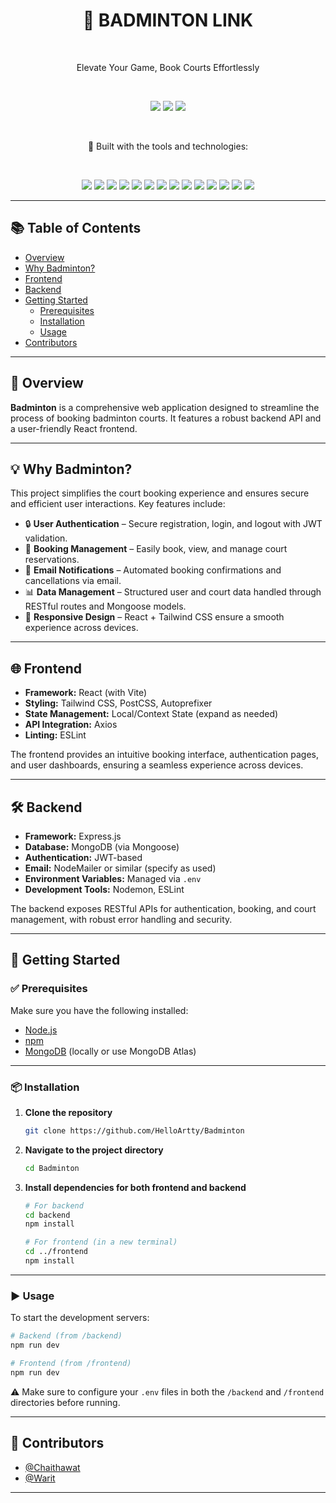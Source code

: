 <h1 align="center"> 🏸 BADMINTON LINK </h1>

<br/>
<p align="center">Elevate Your Game, Book Courts Effortlessly</p>

<br/>

<p align="center">
  <img src="https://img.shields.io/badge/last%20commit-may%202025-343a40?style=for-the-badge" />
  <img src="https://img.shields.io/badge/javascript-98.8%25-f7df1e?style=for-the-badge&logo=javascript&logoColor=black" />
  <img src="https://img.shields.io/badge/languages-3-blue?style=for-the-badge" />
</p>

<br/>

<p align="center">🔧 Built with the tools and technologies:</p>
<br/>
<p align="center">
  <img src="https://img.shields.io/badge/Express-000000?style=for-the-badge&logo=express&logoColor=white" />
  <img src="https://img.shields.io/badge/JSON-000000?style=for-the-badge&logo=json&logoColor=white" />
  <img src="https://img.shields.io/badge/npm-CB3837?style=for-the-badge&logo=npm&logoColor=white" />
  <img src="https://img.shields.io/badge/Autoprefixer-DD3735?style=for-the-badge&logo=autoprefixer&logoColor=white" />
  <img src="https://img.shields.io/badge/Mongoose-880000?style=for-the-badge&logo=mongoose&logoColor=white" />
  <img src="https://img.shields.io/badge/PostCSS-DD3A0A?style=for-the-badge&logo=postcss&logoColor=white" />
  <img src="https://img.shields.io/badge/.ENV-353535?style=for-the-badge" />
  <img src="https://img.shields.io/badge/JavaScript-F7DF1E?style=for-the-badge&logo=javascript&logoColor=black" />
  <img src="https://img.shields.io/badge/Nodemon-76D04B?style=for-the-badge&logo=nodemon&logoColor=white" />
  <img src="https://img.shields.io/badge/MongoDB-47A248?style=for-the-badge&logo=mongodb&logoColor=white" />
  <img src="https://img.shields.io/badge/React-61DAFB?style=for-the-badge&logo=react&logoColor=black" />
  <img src="https://img.shields.io/badge/Vite-646CFF?style=for-the-badge&logo=vite&logoColor=white" />
  <img src="https://img.shields.io/badge/ESLint-4B32C3?style=for-the-badge&logo=eslint&logoColor=white" />
  <img src="https://img.shields.io/badge/Axios-5A29E4?style=for-the-badge&logo=axios&logoColor=white" />
</p>


---

## 📚 Table of Contents

- [Overview](#overview)
- [Why Badminton?](#why-badminton)
- [Frontend](#frontend)
- [Backend](#backend)
- [Getting Started](#getting-started)
  - [Prerequisites](#prerequisites)
  - [Installation](#installation)
  - [Usage](#usage)
- [Contributors](#contributors)

---

## 📌 Overview

**Badminton** is a comprehensive web application designed to streamline the process of booking badminton courts. It features a robust backend API and a user-friendly React frontend.

---

## 💡 Why Badminton?

This project simplifies the court booking experience and ensures secure and efficient user interactions. Key features include:

- 🔒 **User Authentication** – Secure registration, login, and logout with JWT validation.
- 🏸 **Booking Management** – Easily book, view, and manage court reservations.
- 📧 **Email Notifications** – Automated booking confirmations and cancellations via email.
- 📊 **Data Management** – Structured user and court data handled through RESTful routes and Mongoose models.
- 📱 **Responsive Design** – React + Tailwind CSS ensure a smooth experience across devices.

---

## 🌐 Frontend

- **Framework:** React (with Vite)
- **Styling:** Tailwind CSS, PostCSS, Autoprefixer
- **State Management:** Local/Context State (expand as needed)
- **API Integration:** Axios
- **Linting:** ESLint

The frontend provides an intuitive booking interface, authentication pages, and user dashboards, ensuring a seamless experience across devices.

---

## 🛠️ Backend

- **Framework:** Express.js
- **Database:** MongoDB (via Mongoose)
- **Authentication:** JWT-based
- **Email:** NodeMailer or similar (specify as used)
- **Environment Variables:** Managed via `.env`
- **Development Tools:** Nodemon, ESLint

The backend exposes RESTful APIs for authentication, booking, and court management, with robust error handling and security.

---

## 🚀 Getting Started

### ✅ Prerequisites

Make sure you have the following installed:

- [Node.js](https://nodejs.org/)
- [npm](https://www.npmjs.com/)
- [MongoDB](https://www.mongodb.com/) (locally or use MongoDB Atlas)

---

### 📦 Installation

1. **Clone the repository**

   ```bash
   git clone https://github.com/HelloArtty/Badminton
   ```

2. **Navigate to the project directory**

   ```bash
   cd Badminton
   ```

3. **Install dependencies for both frontend and backend**

   ```bash
   # For backend
   cd backend
   npm install

   # For frontend (in a new terminal)
   cd ../frontend
   npm install
   ```

---

### ▶️ Usage

To start the development servers:

```bash
# Backend (from /backend)
npm run dev

# Frontend (from /frontend)
npm run dev
```

⚠️ Make sure to configure your `.env` files in both the `/backend` and `/frontend` directories before running.

---

## 🤝 Contributors

- [@Chaithawat](https://www.github.com/HelloArtty)
- [@Warit](https://github.com/WaritTeerapong)

---
